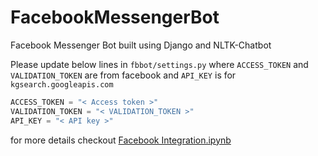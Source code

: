 # FacebookMessengerBot
Facebook Messenger Bot built using Django and NLTK-Chatbot

Please update below lines in `fbbot/settings.py` where `ACCESS_TOKEN` and `VALIDATION_TOKEN` 
are from facebook and `API_KEY` is for `kgsearch.googleapis.com`
```python
ACCESS_TOKEN = "< Access token >"
VALIDATION_TOKEN = "< VALIDATION_TOKEN >"
API_KEY = "< API key >"
```
for more details checkout [Facebook Integration.ipynb](https://github.com/ahmadfaizalbh/Meetup-Resources/blob/master/Facebook%20Integration.ipynb)
